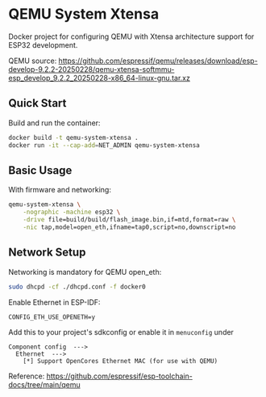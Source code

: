 # QEMU System Xtensa

Docker project for configuring QEMU with Xtensa architecture support for ESP32 development.

QEMU source: https://github.com/espressif/qemu/releases/download/esp-develop-9.2.2-20250228/qemu-xtensa-softmmu-esp_develop_9.2.2_20250228-x86_64-linux-gnu.tar.xz

## Quick Start

Build and run the container:

```bash
docker build -t qemu-system-xtensa .
docker run -it --cap-add=NET_ADMIN qemu-system-xtensa
```

## Basic Usage

With firmware and networking:
```bash
qemu-system-xtensa \
    -nographic -machine esp32 \
    -drive file=build/build/flash_image.bin,if=mtd,format=raw \
    -nic tap,model=open_eth,ifname=tap0,script=no,downscript=no
```

## Network Setup

Networking is mandatory for QEMU open_eth:
```bash
sudo dhcpd -cf ./dhcpd.conf -f docker0
```

Enable Ethernet in ESP-IDF:
```
CONFIG_ETH_USE_OPENETH=y
```
Add this to your project's sdkconfig or enable it in `menuconfig` under 
```
Component config  --->
  Ethernet  --->
    [*] Support OpenCores Ethernet MAC (for use with QEMU)                  
```
Reference: https://github.com/espressif/esp-toolchain-docs/tree/main/qemu
